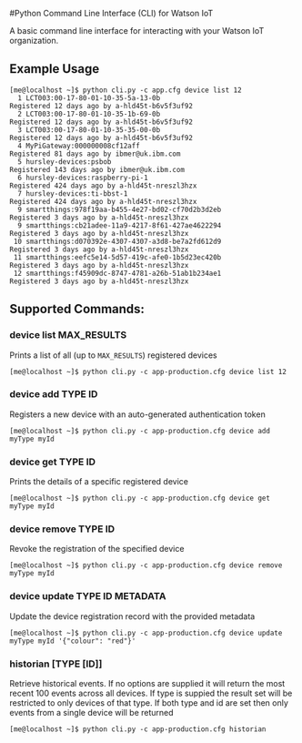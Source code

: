#Python Command Line Interface (CLI) for Watson IoT

A basic command line interface for interacting with your Watson IoT organization.

## Example Usage

```
[me@localhost ~]$ python cli.py -c app.cfg device list 12
  1 LCT003:00-17-80-01-10-35-5a-13-0b                           Registered 12 days ago by a-hld45t-b6v5f3uf92
  2 LCT003:00-17-80-01-10-35-1b-69-0b                           Registered 12 days ago by a-hld45t-b6v5f3uf92
  3 LCT003:00-17-80-01-10-35-35-00-0b                           Registered 12 days ago by a-hld45t-b6v5f3uf92
  4 MyPiGateway:000000008cf12aff                                Registered 81 days ago by ibmer@uk.ibm.com
  5 hursley-devices:psbob                                       Registered 143 days ago by ibmer@uk.ibm.com
  6 hursley-devices:raspberry-pi-1                              Registered 424 days ago by a-hld45t-nreszl3hzx
  7 hursley-devices:ti-bbst-1                                   Registered 424 days ago by a-hld45t-nreszl3hzx
  9 smartthings:978f19aa-b455-4e27-bd02-cf70d2b3d2eb            Registered 3 days ago by a-hld45t-nreszl3hzx
  9 smartthings:cb21adee-11a9-4217-8f61-427ae4622294            Registered 3 days ago by a-hld45t-nreszl3hzx
 10 smartthings:d070392e-4307-4307-a3d8-be7a2fd612d9            Registered 3 days ago by a-hld45t-nreszl3hzx
 11 smartthings:eefc5e14-5d57-419c-afe0-1b5d23ec420b            Registered 3 days ago by a-hld45t-nreszl3hzx
 12 smartthings:f45909dc-8747-4781-a26b-51ab1b234ae1            Registered 3 days ago by a-hld45t-nreszl3hzx
```

## Supported Commands:

### device list MAX_RESULTS
Prints a list of all (up to ``MAX_RESULTS``) registered devices

```
[me@localhost ~]$ python cli.py -c app-production.cfg device list 12
```


### device add TYPE ID
Registers a new device with an auto-generated authentication token

```
[me@localhost ~]$ python cli.py -c app-production.cfg device add myType myId
```


### device get TYPE ID
Prints the details of a specific registered device

```
[me@localhost ~]$ python cli.py -c app-production.cfg device get myType myId
```


### device remove TYPE ID
Revoke the registration of the specified device 

```
[me@localhost ~]$ python cli.py -c app-production.cfg device remove myType myId
```


### device update TYPE ID METADATA
Update the device registration record with the provided metadata

```
[me@localhost ~]$ python cli.py -c app-production.cfg device update myType myId '{"colour": "red"}'
```


### historian [TYPE [ID]]
Retrieve historical events.  If no options are supplied it will return the most recent 100 events across all devices.  If type is suppied the result set will be restricted to only devices of that type.  If both type and id are set then only events from a single device will be returned

```
[me@localhost ~]$ python cli.py -c app-production.cfg historian
```

